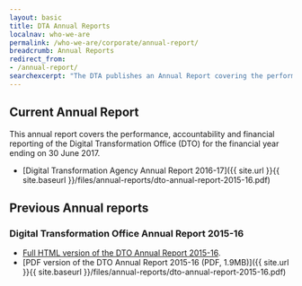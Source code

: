 ```yaml
---
layout: basic
title: DTA Annual Reports
localnav: who-we-are
permalink: /who-we-are/corporate/annual-report/
breadcrumb: Annual Reports
redirect_from:
- /annual-report/
searchexcerpt: "The DTA publishes an Annual Report covering the performance, accountability and financial reporting for each financial year."
---
```


## Current Annual Report

This annual report covers the performance, accountability and financial reporting of the Digital Transformation Office (DTO) for the financial year ending on 30 June 2017.
- [Digital Transformation Agency Annual Report 2016-17]({{ site.url }}{{ site.baseurl }}/files/annual-reports/dto-annual-report-2015-16.pdf)

## Previous Annual reports

### Digital Transformation Office Annual Report 2015-16
- [Full HTML version of the DTO Annual Report 2015-16](/who-we-are/corporate/annual-report-15-16/cover-letter/).
- [PDF version of the DTO Annual Report 2015-16 (PDF, 1.9MB)]({{ site.url }}{{ site.baseurl }}/files/annual-reports/dto-annual-report-2015-16.pdf)
